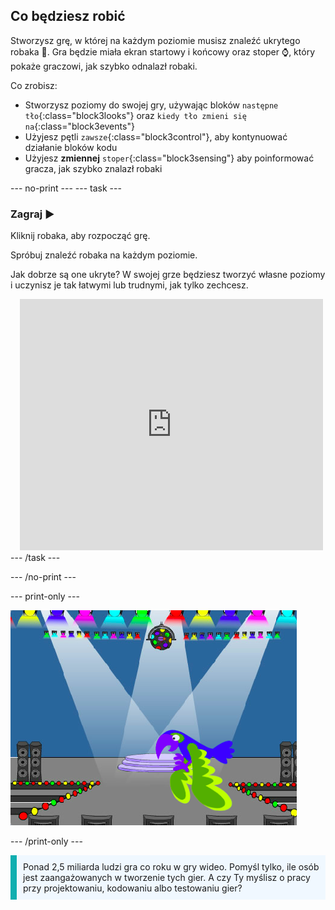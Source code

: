 ## Co będziesz robić

Stworzysz grę, w której na każdym poziomie musisz znaleźć ukrytego robaka 🐞. Gra będzie miała ekran startowy i końcowy oraz stoper ⌚, który pokaże graczowi, jak szybko odnalazł robaki.

Co zrobisz:
+ Stworzysz poziomy do swojej gry, używając bloków `następne tło`{:class="block3looks"} oraz `kiedy tło zmieni się na`{:class="block3events"}
+ Użyjesz pętli `zawsze`{:class="block3control"}, aby kontynuować działanie bloków kodu
+ Użyjesz **zmiennej** `stoper`{:class="block3sensing"} aby poinformować gracza, jak szybko znalazł robaki

--- no-print ---
--- task --- 
### Zagraj ▶️
<div style="display: flex; flex-wrap: wrap">
<div style="flex-basis: 200px; flex-grow: 1">  
Kliknij robaka, aby rozpocząć grę.

Spróbuj znaleźć robaka na każdym poziomie.

Jak dobrze są one ukryte? W swojej grze będziesz tworzyć własne poziomy i uczynisz je tak łatwymi lub trudnymi, jak tylko zechcesz.

</div>
<div class="scratch-preview" style="margin-left: 15px;">
  <iframe allowtransparency="true" width="485" height="402" src="https://scratch.mit.edu/projects/embed/918096080/?autostart=false" frameborder="0"></iframe>
</div>
</div>
--- /task ---

--- /no-print ---

--- print-only ---

![Ukończony projekt.](images/showcase_static.png)

--- /print-only ---

<p style="border-left: solid; border-width:10px; border-color: #0faeb0; background-color: aliceblue; padding: 10px;">
Ponad 2,5 miliarda ludzi gra co roku w gry wideo. Pomyśl tylko, ile osób jest zaangażowanych w tworzenie tych gier. A czy Ty myślisz o pracy przy projektowaniu, kodowaniu albo testowaniu gier? 
</p>
